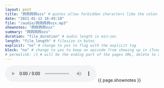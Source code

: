 ```yaml
---
layout: post
title: "跨跨跨跨ozx" # quotes allow forbidden characters like the colon
date: "2021-01-12 16:49:10"
file: "/audio/跨跨跨跨ozx.mp3"
shownotes: "跨跨跨跨ozx"
summary: "跨跨跨跨ozx"
duration: "file_duration" # audio length in min:sec
length: "file_length" # filesize in bytes
explicit: "no" # change to yes to flag with the explicit tag
block: "no" # change to yes to keep an episode from showing up in iTunes
# permalink: /1 # will be the ending part of the pages URL, delete to default to the title
---
```


<audio controls>
<source src="{{site.url}}{{site.baseurl}}{{ page.file }}" type="audio/x-mp3">
Your browser does not support the audio element.
</audio>
{{ page.shownotes }}
